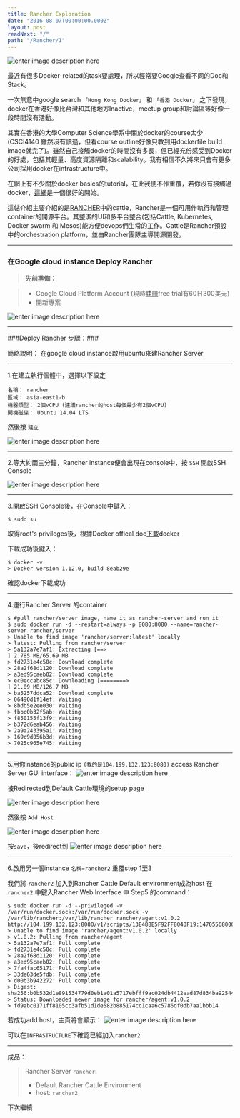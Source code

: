 ```yaml
---
title: Rancher Exploration
date: "2016-08-07T00:00:00.000Z"
layout: post
readNext: "/"
path: "/Rancher/1"
---
```


![enter image description here](https://lh3.googleusercontent.com/mLSqHcxLSO6yxNeHxGAgjhbBv6ybHYJngcHPXuxxGf9BY04dbd9d_62McB6OEDfAu11wCI2B=s4800 "rancher.png")

最近有很多Docker-related的task要處理，所以經常要Google查看不同的Doc和Stack。

一次無意中google search `「Hong Kong Docker」` 和 `「香港 Docker」` 之下發現，docker在香港好像比台灣和其他地方Inactive，meetup group和討論區等好像一段時間沒有活動。

其實在香港的大學Computer Science學系中關於docker的course太少(CSCI4140 雖然沒有讀過，但看course outline好像只教到用dockerfile build image就完了)。雖然自己接觸docker的時間沒有多長，但已經充份感受到Docker的好處，包括其輕量、高度資源隔離和scalability。我有相信不久將來只會有更多公司採用docker在infrastructure中。

在網上有不少關於docker basics的tutorial，在此我便不作重覆，若你沒有接觸過docker，[這網][1]是一個很好的開始。

這帖介紹主要介紹的是[RANCHER][2]中的cattle，Rancher是一個可用作執行和管理container的開源平台。其整潔的UI和多平台整合(包括Cattle, Kubernetes, Docker swarm 和 Mesos)能方便devops們生常的工作。Cattle是Rancher預設中的orchestration platform，並由Rancher團隊主導開源開發。

----------
### 在Google cloud instance Deploy Rancher ####


> **先前準備：**

>  - Google Cloud Platform Account (現時[註冊][3]free trial有60日300美元)
>  - 開新專案

![enter image description here](https://lh3.googleusercontent.com/DpdymMWAGm-gQ0CW1zDuhAyjm77dNpkLP5V1Vx6ESI3uYi7F2KBq7X-clSwREigTSR0ugFnZ=s4800)

----------


###Deploy Rancher 步驟：###

簡略說明： 在google cloud instance啟用ubuntu來建Rancher Server

----------


1.在建立執行個體中，選擇以下設定

```
名稱： rancher
區域： asia-east1-b
機器類型： 2個vCPU (建議rancher的host每個最少有2個vCPU)
開機磁碟： Ubuntu 14.04 LTS
```
然後按 `建立`

![enter image description here](https://lh3.googleusercontent.com/2uCJUm3CUNYEEmWRvtB9BnFDsEc1-GJ6ZNhKLBQ41IFp6V46XIGpx4dOV4NGVrR7HA3hP7gW=s4800 "setup.png")


----------


2.等大約兩三分鐘，Rancher instance便會出現在console中，按 `SSH` 開啟SSH Console

![enter image description here](https://lh3.googleusercontent.com/hyVvfFTjzagHGap908NKBIBK4rzKd56XQZhO2fJbgFZnDaaaM-SntjAOyfgw_tHbL0zwphrZ=s4800 "rancher.png")


----------


3.開啟SSH Console後，在Console中鍵入：
```
$ sudo su
```
取得root's privileges後，根據Docker offical doc[下載][4]docker

下載成功後鍵入：
```
$ docker -v
> Docker version 1.12.0, build 8eab29e
```
確認docker下載成功


----------
4.運行Rancher Server 的container
```
$ #pull rancher/server image, name it as rancher-server and run it
$ sudo docker run -d --restart=always -p 8080:8080 --name=rancher-server rancher/server
> Unable to find image 'rancher/server:latest' locally
> latest: Pulling from rancher/server
> 5a132a7e7af1: Extracting [==>                                                ] 2.785 MB/65.69 MB
> fd2731e4c50c: Download complete
> 28a2f68d1120: Download complete
> a3ed95caeb02: Download complete
> ec0eccabc85c: Downloading [========>                                          ] 21.09 MB/126.7 MB
> ba5257ddca52: Download complete
> 06490d1f14ef: Waiting
> 8bdb5e2ee030: Waiting
> fbbc0b32f5ab: Waiting
> f850155f13f9: Waiting
> b372d6eab456: Waiting
> 2a9a243395a1: Waiting
> 169c9d056b3d: Waiting
> 7025c965e745: Waiting
```


----------


5.用你instance的public ip `(我的是104.199.132.123:8080)` access Rancher Server GUI interface：
![enter image description here](https://lh3.googleusercontent.com/9GmMb0JY86yYB0G_5nCt062TfUbAE2Eu12oZi7IQn-Ydrxi-GwYmuTT7bxvH0fTlfoBP3TJ2=s4800)

被Redirected到Default Cattle環境的setup page

![enter image description here](https://lh3.googleusercontent.com/6nbjZChF35KTb-T7AlLicrjPLpsgYn-UuHUZjseVjjbZ_gr-7P3kHfdJnBlcxIIH6sUh0h2K=s4800)

然後按 `Add Host`

![enter image description here](https://lh3.googleusercontent.com/uFyVKCtPbFtPcrmh80D8TDbCw1rws7JHjrjtZ9IepaCUD4tlRpkc_cN3TSDSiS-ZdOz5FRy1=s4800)

按`save`，後redirect到
![enter image description here](https://lh3.googleusercontent.com/G7NB11_XWL6owkdHSlxoNBfzHCkRMVT18kDS38Qoq726O0iQ4EX3DcLsv8kVPXWGPPJgyq3N=s4800)

----------

6.啟用另一個instance `名稱=rancher2` 重覆step 1至3

我們將 `rancher2` 加入到Rancher Cattle Default environment成為host
在 `rancher2` 中鍵入Rancher Web Interface 中 Step5 的command：
```
$ sudo docker run -d --privileged -v /var/run/docker.sock:/var/run/docker.sock -v /var/lib/rancher:/var/lib/rancher rancher/agent:v1.0.2 http://104.199.132.123:8080/v1/scripts/13E48BE5F92FF8040F19:1470556800000:KRRbPnWocWjt36jlwv5T9JOLJZA
> Unable to find image 'rancher/agent:v1.0.2' locally
> v1.0.2: Pulling from rancher/agent
> 5a132a7e7af1: Pull complete
> fd2731e4c50c: Pull complete
> 28a2f68d1120: Pull complete
> a3ed95caeb02: Pull complete
> 7fa4fac65171: Pull complete
> 33de63de5fdb: Pull complete
> d00b3b942272: Pull complete
> Digest: sha256:b0b532d1e891534779d0eb1a01a5717ebfff9ac024db4412ead87d834ba92544
> Status: Downloaded newer image for rancher/agent:v1.0.2
> fd9abc0171ff8105cc3afb51d1de582b885174cc1caa6c5786df0db7aa1bbb14
```

若成功add host，主頁將會顯示：
![enter image description here](https://lh3.googleusercontent.com/8DgcyrHTB4Hd250Pp_EStoQ-WmZUNl_RazjWUTewiJVpkHVJljuoqZFNfmOZ3Korra1Jrnqh=s4800)

可以在`INFRASTRUCTURE`下確認已經加入`rancher2`

-------------
成品：

> Rancher Server `rancher`:
>  
> - Default Rancher Cattle Environment
>  - host: `rancher2`

下次繼續


[1]: https://docs.docker.com/v1.10/windows/
[2]: http://rancher.com/
[3]: https://cloud.google.com/
[4]: https://docs.docker.com/engine/installation/linux/ubuntulinux/
